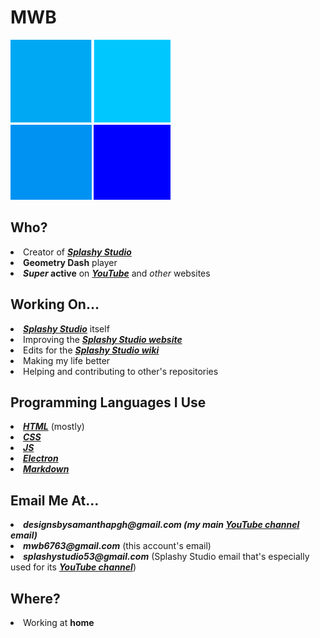 # MWB
<a href="https://youtube.com/channel/UC5rY90rYvwHJUHgH7iuSHew"><img src="https://github.com/SplashyStudio/.github/blob/main/assets/images/icon.png?raw=true" title="Splashy Studio"></a>
<h2>Who?</h2>
<li>Creator of <a href="https://youtube.com/channel/UC5rY90rYvwHJUHgH7iuSHew" title="Splashy Studio YouTube channel"><b><i>Splashy Studio</i></b></a></li>
<li><b>Geometry Dash</b> player</li>
<li><b><i>Super</i> active</b> on <b><i><a href="https://www.youtube.com/channel/UCu7a0qLsRb1TNutICA1EZuw" title="My YouTube channel">YouTube</a></i></b> and <i>other</i> websites</li>
<h2>Working On&hellip;</h2>
<li><b><i><a href="https://github.com/SplashyStudio" title="Splashy Studio GitHub organization">Splashy Studio</a></i></b> itself</li>
<li>Improving the <b><i><a href="https://splashystudio.github.io" title="Splashy Studio website">Splashy Studio website</a></i></b></li>
<li>Edits for the <b><i><a href="https://splashy-studio.fandom.com/wiki/Splashy_Studio_Wiki" title="Splashy Studio wiki">Splashy Studio wiki</a></i></b></li>
<li>Making my life better</li>
<li>Helping and contributing to other's repositories</li>
<h2>Programming Languages I Use</h2>
<li><b><i><a href="https://html.com" title="HTML">HTML</a></i></b> (mostly)</li>
<li><b><i><a href="https://css.com" title="CSS">CSS</a></i></b></li>
<li><b><i><a href="https://javascript.com" title="JS">JS</a></i></b></li>
<li><b><i><a href="https://electronjs.org" title="Electron">Electron</a></i></b></li>
<li><b><i><a href="https://markdownguide.org" title="Markdown">Markdown</a></i></b></li>
<h2>Email Me At&hellip;</h2>
<li><b><i>designsbysamanthapgh@gmail.com (my main <a href="https://www.youtube.com/channel/UCu7a0qLsRb1TNutICA1EZuw">YouTube channel</a> email)</i></b></li>
<li><b><i>mwb6763@gmail.com</i></b> (this account's email)</li>
<li><b><i>splashystudio53@gmail.com</i></b> (Splashy Studio email that's especially used for its <b><i><a href="https://www.youtube.com/channel/UC5rY90rYvwHJUHgH7iuSHew" title="Splashy Studio YouTube channel">YouTube channel</a></i></b>)</li>
<h2>Where?</h2>
<li>Working at <b>home</b></li>
